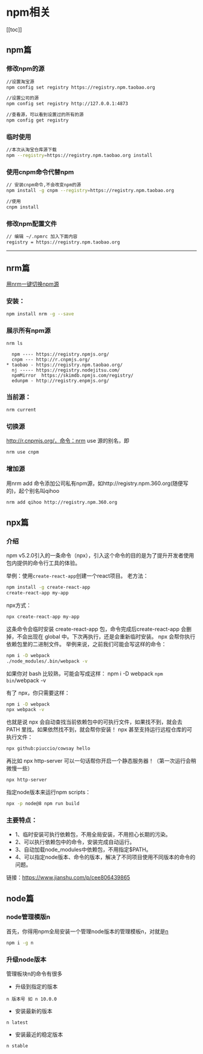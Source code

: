 # npm相关

[[toc]]

## npm篇

### 修改npm的源
```bash
//设置淘宝源
npm config set registry https://registry.npm.taobao.org

//设置公司的源
npm config set registry http://127.0.0.1:4873

//查看源，可以看到设置过的所有的源
npm config get registry
```
### 临时使用

```bash
//本次从淘宝仓库源下载
npm --registry=https://registry.npm.taobao.org install
```

### 使用cnpm命令代替npm

```bash
// 安装cnpm命令,不会改变npm的源
npm install -g cnpm --registry=https://registry.npm.taobao.org

//使用
cnpm install
```

### 修改npm配置文件

```bash
// 编辑 ~/.npmrc 加入下面内容
registry = https://registry.npm.taobao.org
```
***

## nrm篇

[用nrm一键切换npm源](https://www.cnblogs.com/wangmeijian/p/7072053.html)

### 安装：

```bash
npm install nrm -g --save
```

### 展示所有npm源

```bash
nrm ls 
```

```
  npm ---- https://registry.npmjs.org/
  cnpm --- http://r.cnpmjs.org/
* taobao - https://registry.npm.taobao.org/
  nj ----- https://registry.nodejitsu.com/
  npmMirror  https://skimdb.npmjs.com/registry/
  edunpm - http://registry.enpmjs.org/
```

### 当前源：

```bash
nrm current
```

### 切换源
http://r.cnpmjs.org/，命令：nrm use 源的别名，即

```bash
nrm use cnpm
```

### 增加源

用nrm add 命令添加公司私有npm源，如http://registry.npm.360.org(随便写的)，起个别名叫qihoo

```bash
nrm add qihoo http://registry.npm.360.org
```

## npx篇

### 介绍

npm v5.2.0引入的一条命令（npx），引入这个命令的目的是为了提升开发者使用包内提供的命令行工具的体验。

举例：使用`create-react-app`创建一个react项目。
老方法：

```bash
npm install -g create-react-app
create-react-app my-app
```

npx方式：

```bash
npx create-react-app my-app
```

这条命令会临时安装 create-react-app 包，命令完成后create-react-app 会删掉，不会出现在 global 中。下次再执行，还是会重新临时安装。
npx 会帮你执行依赖包里的二进制文件。
举例来说，之前我们可能会写这样的命令：

```bash
npm i -D webpack
./node_modules/.bin/webpack -v
```

如果你对 bash 比较熟，可能会写成这样：
npm i -D webpack
`npm bin`/webpack -v

有了 npx，你只需要这样：
```bash
npm i -D webpack
npx webpack -v
```

也就是说 npx 会自动查找当前依赖包中的可执行文件，如果找不到，就会去 PATH 里找。如果依然找不到，就会帮你安装！
npx 甚至支持运行远程仓库的可执行文件：

```bash
npx github:piuccio/cowsay hello
```

再比如 npx http-server 可以一句话帮你开启一个静态服务器！（第一次运行会稍微慢一些）

```bash
npx http-server
```
指定node版本来运行npm scripts：

```bash
npx -p node@8 npm run build
```
### 主要特点：

* 1、临时安装可执行依赖包，不用全局安装，不用担心长期的污染。
* 2、可以执行依赖包中的命令，安装完成自动运行。
* 3、自动加载node_modules中依赖包，不用指定$PATH。
* 4、可以指定node版本、命令的版本，解决了不同项目使用不同版本的命令的问题。

链接：https://www.jianshu.com/p/cee806439865


## node篇

### node管理模版n

首先，你得用npm全局安装一个管理node版本的管理模板n，对就是[n](https://github.com/tj/n)

```bash
npm i -g n
```

### 升级node版本

管理板块n的命令有很多

* 升级到指定的版本

`n 版本号 如 n 10.0.0`

* 安装最新的版本

`n latest`

* 安装最近的稳定版本

`n stable`



